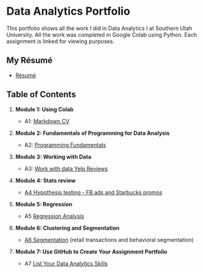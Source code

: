 # Data Analytics Portfolio
This portfolio shows all the work I did in Data Analytics I at Southern Utah University. All the work was completed in Google Colab using Python. Each assignment is linked for viewing purposes. 

## My Résumé
- [Résumé](https://colab.research.google.com/drive/1i0l3Vhpi4ehi0mWy-RCNI7-6V6e_XY-5?usp=sharing)

## Table of Contents
1. **Module 1: Using Colab**
   - A1: [Markdown CV](https://colab.research.google.com/drive/1i0l3Vhpi4ehi0mWy-RCNI7-6V6e_XY-5?usp=sharing)
   
2. **Module 2: Fundamentals of Programming for Data Analysis**
   - A2: [Programming Fundamentals](https://colab.research.google.com/drive/1KknpS0f8znV9IjMbwzkweM0fzdlcOzK-?usp=sharing)
   
3. **Module 3: Working with Data**
   - A3: [Work with data Yelp Reviews](https://colab.research.google.com/drive/1UmPVgwEq3KqvFtazMykj0L9P_sEi9Suo?usp=sharing)
  
4. **Module 4: Stats review**
   - [A4 Hypothesis testing - FB ads and Starbucks promos](https://colab.research.google.com/drive/1KnX4Ulset_aJzsLYqIa1B21zLj6aia3l?usp=sharing)

5. **Module 5: Regression**
   - A5 [Regression Analysis](https://colab.research.google.com/drive/19q4gHQRrp8fw5lpDy9mf3T4zWtY_8c70?usp=sharing)

6. **Module 6: Clustering and Segmentation**
   - [A6 Segmentation](https://colab.research.google.com/drive/1nRH4dT23d1JtU4Y97vJiE1xzxApwKfbf?usp=sharing) (retail transactions and behavioral segmentation)
   
7. **Module 7: Use GitHub to Create Your Assignment Portfolio**
    - A7 [List Your Data Analytics Skills](https://colab.research.google.com/drive/1VAtF0nLZ55h5jMFg3F2mgkmAm7GTZDs0?usp=sharing)
